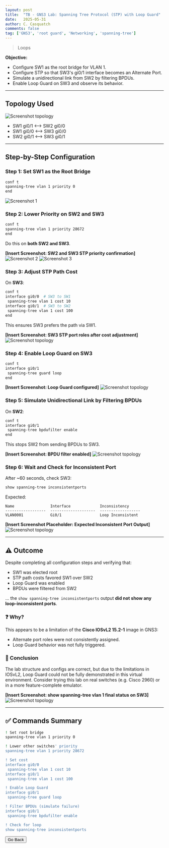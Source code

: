 ```yaml
---
layout: post
title:  "TB - GNS3 Lab: Spanning Tree Protocol (STP) with Loop Guard"
date:   2025-05-31
author: C. Casquatch
comments: false
tag: ['GNS3', 'root guard', 'Networking', 'spanning-tree']
---
```


> Loops

**Objective:**
- Configure SW1 as the root bridge for VLAN 1.
- Configure STP so that SW3's gi0/1 interface becomes an Alternate Port.
- Simulate a unidirectional link from SW2 by filtering BPDUs.
- Enable Loop Guard on SW3 and observe its behavior.

---

## Topology Used

![Screenshot topology](/assets/images/GNS3/STPLoopGuard/topology.png)

- SW1 gi0/1 <--> SW2 gi0/0
- SW1 gi0/0 <--> SW3 gi0/0
- SW2 gi0/1 <--> SW3 gi0/1

---

## Step-by-Step Configuration

### Step 1: Set SW1 as the Root Bridge
```bash
conf t
spanning-tree vlan 1 priority 0
end
```

![Screenshot 1](/assets/images/GNS3/STPLoopGuard/sw1root.png)

### Step 2: Lower Priority on SW2 and SW3
```bash
conf t
spanning-tree vlan 1 priority 28672
end
```
Do this on **both SW2 and SW3**.

**[Insert Screenshot: SW2 and SW3 STP priority confirmation]**
![Screenshot 2](/assets/images/GNS3/STPLoopGuard/sw2rootverification.png)
![Screenshot 3](/assets/images/GNS3/STPLoopGuard/sw3rootverification.png)

### Step 3: Adjust STP Path Cost

On **SW3**:
```bash
conf t
interface gi0/0  # SW3 to SW1
 spanning-tree vlan 1 cost 10
interface gi0/1  # SW3 to SW2
 spanning-tree vlan 1 cost 100
end
```

This ensures SW3 prefers the path via SW1.

**[Insert Screenshot: SW3 STP port roles after cost adjustment]**
![Screenshot topology](/assets/images/GNS3/STPLoopGuard/topology.png)

### Step 4: Enable Loop Guard on SW3
```bash
conf t
interface gi0/1
 spanning-tree guard loop
end
```

**[Insert Screenshot: Loop Guard configured]**
![Screenshot topology](/assets/images/GNS3/STPLoopGuard/topology.png)

### Step 5: Simulate Unidirectional Link by Filtering BPDUs
On **SW2**:
```bash
conf t
interface gi0/1
 spanning-tree bpdufilter enable
end
```

This stops SW2 from sending BPDUs to SW3.

**[Insert Screenshot: BPDU filter enabled]**
![Screenshot topology](/assets/images/GNS3/STPLoopGuard/topology.png)

### Step 6: Wait and Check for Inconsistent Port
After ~60 seconds, check SW3:
```bash
show spanning-tree inconsistentports
```

Expected:
```
Name                Interface             Inconsistency
------------------  --------------------  ------------------
VLAN0001            Gi0/1                 Loop Inconsistent
```

**[Insert Screenshot Placeholder: Expected Inconsistent Port Output]**
![Screenshot topology](/assets/images/GNS3/STPLoopGuard/topology.png)

---

## ⚠️ Outcome

Despite completing all configuration steps and verifying that:
- SW1 was elected root
- STP path costs favored SW1 over SW2
- Loop Guard was enabled
- BPDUs were filtered from SW2

... the `show spanning-tree inconsistentports` output **did not show any loop-inconsistent ports**.

### ❓ Why?
This appears to be a limitation of the **Cisco IOSvL2 15.2-1** image in GNS3:

- Alternate port roles were not consistently assigned.
- Loop Guard behavior was not fully triggered.

### 🧪 Conclusion
The lab structure and configs are correct, but due to the limitations in IOSvL2, Loop Guard could not be fully demonstrated in this virtual environment. Consider trying this lab on real switches (e.g. Cisco 2960) or in a more feature-complete emulator.

**[Insert Screenshot: show spanning-tree vlan 1 final status on SW3]**
![Screenshot topology](/assets/images/GNS3/STPLoopGuard/topology.png)

---

## ✅ Commands Summary
```bash
! Set root bridge
spanning-tree vlan 1 priority 0

! Lower other switches' priority
spanning-tree vlan 1 priority 28672

! Set cost
interface gi0/0
 spanning-tree vlan 1 cost 10
interface gi0/1
 spanning-tree vlan 1 cost 100

! Enable Loop Guard
interface gi0/1
 spanning-tree guard loop

! Filter BPDUs (simulate failure)
interface gi0/1
 spanning-tree bpdufilter enable

! Check for loop
show spanning-tree inconsistentports
```

<button onclick="history.back()">Go Back</button>

